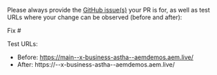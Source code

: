 Please always provide the [GitHub issue(s)](../issues) your PR is for, as well as test URLs where your change can be observed (before and after):

Fix #<gh-issue-id>

Test URLs:
- Before: https://main--x-business-astha--aemdemos.aem.live/
- After: https://<branch>--x-business-astha--aemdemos.aem.live/
